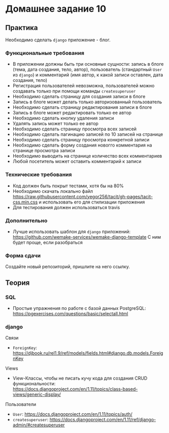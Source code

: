 # Домашнее задание 10

## Практика

Необходимо сделать `django` приложение - блог.

### Функциональные требования

- В приложении должны быть три основные сущности: запись в блоге (тема, дата создания, тело, автор), пользователь (стандартный `User` из `django`) и комментарий (имя автор, к какой записи оставлен, дата создания, тело)
- Регистрация пользователей невозможна, пользователей можно создавать только при помощи команды `createsuperuser`
- Необходимо сделать страницу для создания записи в блоге
- Запись в блоге может делать только авторизованный пользователь
- Необходимо сделать страницу редактирования записи в блоге
- Запись в блоге может редактировать только ее автор
- Необходимо сделать кнопку удаления записи
- Удалять запись может только ее автор
- Необходимо сделать страницу просмотра всех записей
- Необходимо сделать пагинацию записей по 10 записей на странице
- Необходимо сделать страницу просмотра конкретной записи
- Необходимо сделать форму создания новогго комментария на странице просмотра записи
- Необходимо выводить на странице количество всех комментариев
- Любой посетитель может оставить комментарий к записи


### Технические требования

- Код должен быть покрыт тестами, хотя бы на 80%
- Необходимо скачать локально файл https://raw.githubusercontent.com/yegor256/tacit/gh-pages/tacit-css.min.css и использовать его для стилизации приложения
- Для тестирования должен использоваться travis

### Дополнительно

- Лучше использовать шаблон для `django` приложений: https://github.com/wemake-services/wemake-django-template С ним будет проще, если разобраться


### Форма сдачи

Создайте новый репозиторий, пришлите на него ссылку.


## Теория

### SQL

- Простые упражнения по работе с базой данных PostgreSQL: https://pgexercises.com/questions/basic/selectall.html

### django

Связи

- `ForeignKey`: https://djbook.ru/rel1.9/ref/models/fields.html#django.db.models.ForeignKey

Views

- View-Классы, чтобы не писать кучу кода для создания CRUD функциональности: https://docs.djangoproject.com/en/1.11/topics/class-based-views/generic-display/

Пользователи

- `User`: https://docs.djangoproject.com/en/1.11/topics/auth/
- `createsuperuser`: https://docs.djangoproject.com/en/1.11/ref/django-admin/#createsuperuser
